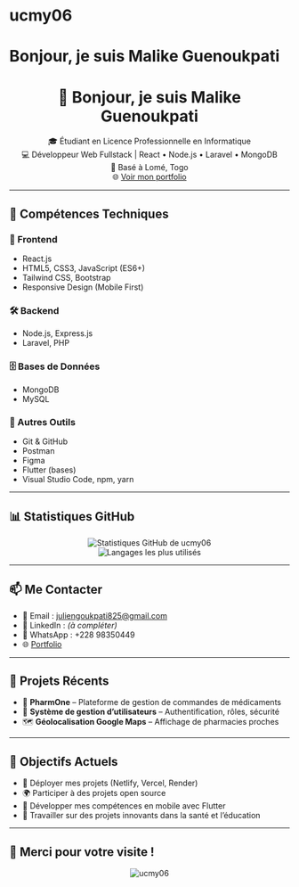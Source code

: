 # ucmy06
#  Bonjour, je suis Malike Guenoukpati

<h1 align="center">👋 Bonjour, je suis Malike Guenoukpati</h1>

<p align="center">
  🎓 Étudiant en Licence Professionnelle en Informatique<br/>
  💻 Développeur Web Fullstack | React • Node.js • Laravel • MongoDB<br/>
  📍 Basé à Lomé, Togo<br/>
  🌐 <a href="#" target="_blank">Voir mon portfolio</a>
</p>

---

## 🚀 Compétences Techniques

### 🧩 Frontend
- React.js
- HTML5, CSS3, JavaScript (ES6+)
- Tailwind CSS, Bootstrap
- Responsive Design (Mobile First)

### 🛠 Backend
- Node.js, Express.js
- Laravel, PHP

### 🗄 Bases de Données
- MongoDB
- MySQL

### 🧰 Autres Outils
- Git & GitHub
- Postman
- Figma
- Flutter (bases)
- Visual Studio Code, npm, yarn

---

## 📊 Statistiques GitHub

<p align="center">
  <img src="https://github-readme-stats.vercel.app/api?username=ucmy06&show_icons=true&theme=radical" alt="Statistiques GitHub de ucmy06" />
  <br/>
  <img src="https://github-readme-stats.vercel.app/api/top-langs/?username=ucmy06&layout=compact&theme=radical" alt="Langages les plus utilisés" />
</p>

---

## 📫 Me Contacter

- 📧 Email : [juliengoukpati825@gmail.com](mailto:juliengoukpati825@gmail.com)
- 💼 LinkedIn : *(à compléter)*
- 📱 WhatsApp : +228 98350449
- 🌐 [Portfolio](#)

---

## 🧪 Projets Récents

- 💊 **PharmOne** – Plateforme de gestion de commandes de médicaments  
- 👤 **Système de gestion d’utilisateurs** – Authentification, rôles, sécurité  
- 🗺️ **Géolocalisation Google Maps** – Affichage de pharmacies proches  

---

## 🎯 Objectifs Actuels

- 🔭 Déployer mes projets (Netlify, Vercel, Render)
- 🌍 Participer à des projets open source
- 📱 Développer mes compétences en mobile avec Flutter
- 🚀 Travailler sur des projets innovants dans la santé et l’éducation

---

## 🙌 Merci pour votre visite !

<p align="center">
  <img src="https://komarev.com/ghpvc/?username=ucmy06&label=Profil+visité&color=blue&style=flat" alt="ucmy06" />
</p>
